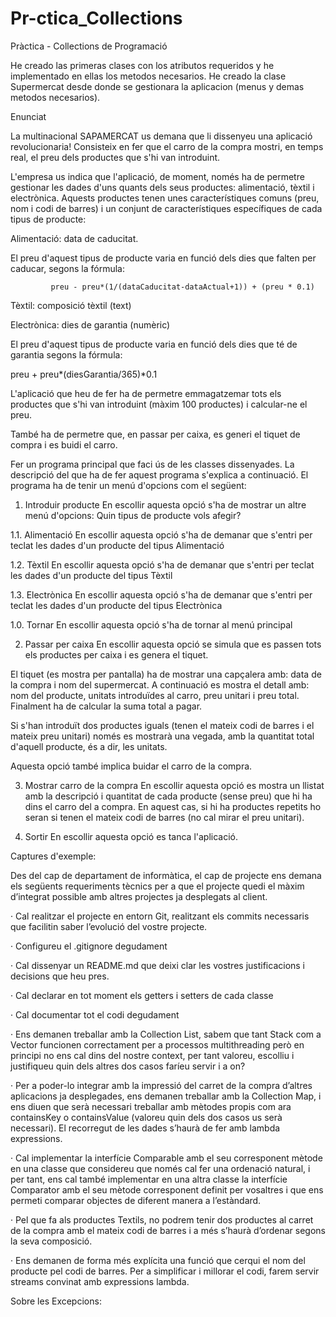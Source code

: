 # Pr-ctica_Collections

Pràctica - Collections de Programació

He creado las primeras clases con los atributos requeridos y he implementado en ellas los metodos necesarios.
He creado la clase Supermercat desde donde se gestionara la aplicacion (menus y demas metodos necesarios).

Enunciat

La multinacional SAPAMERCAT us demana que li dissenyeu una aplicació revolucionaria! Consisteix en fer que el carro de
la compra mostri, en temps real, el preu dels productes que s'hi van introduint.

L'empresa us indica que l'aplicació, de moment, només ha de permetre gestionar les dades d'uns quants dels seus
productes: alimentació, tèxtil i electrònica. Aquests productes tenen unes característiques comuns (preu, nom i codi de
barres) i un conjunt de característiques específiques de cada tipus de producte:

Alimentació: data de caducitat.

El preu d'aquest tipus de producte varia en funció dels dies que falten per caducar, segons la fórmula:

             preu - preu*(1/(dataCaducitat-dataActual+1)) + (preu * 0.1)

Tèxtil: composició tèxtil (text)

Electrònica: dies de garantia (numèric)

El preu d'aquest tipus de producte varia en funció dels dies que té de garantia segons la fórmula:

preu + preu*(diesGarantia/365)*0.1

L'aplicació que heu de fer ha de permetre emmagatzemar tots els productes que s'hi van introduint (màxim 100 productes)
i calcular-ne el preu.

També ha de permetre que, en passar per caixa, es generi el tiquet de compra i es buidi el carro.

Fer un programa principal que faci ús de les classes dissenyades. La descripció del que ha de fer aquest programa
s'explica a continuació. El programa ha de tenir un menú d'opcions com el següent:

1. Introduir producte En escollir aquesta opció s'ha de mostrar un altre menú d'opcions: Quin tipus de producte vols
   afegir?

1.1. Alimentació En escollir aquesta opció s'ha de demanar que s'entri per teclat les dades d'un producte del tipus
Alimentació

1.2. Tèxtil En escollir aquesta opció s'ha de demanar que s'entri per teclat les dades d'un producte del tipus Tèxtil

1.3. Electrònica En escollir aquesta opció s'ha de demanar que s'entri per teclat les dades d'un producte del tipus
Electrònica

1.0. Tornar En escollir aquesta opció s'ha de tornar al menú principal

2. Passar per caixa En escollir aquesta opció se simula que es passen tots els productes per caixa i es genera el
   tiquet.

El tiquet (es mostra per pantalla) ha de mostrar una capçalera amb: data de la compra i nom del supermercat. A
continuació es mostra el detall amb: nom del producte, unitats introduïdes al carro, preu unitari i preu total.
Finalment ha de calcular la suma total a pagar.

Si s'han introduït dos productes iguals (tenen el mateix codi de barres i el mateix preu unitari) només es mostrarà una
vegada, amb la quantitat total d'aquell producte, és a dir, les unitats.

Aquesta opció també implica buidar el carro de la compra.

3. Mostrar carro de la compra En escollir aquesta opció es mostra un llistat amb la descripció i quantitat de cada
   producte (sense preu) que hi ha dins el carro del a compra. En aquest cas, si hi ha productes repetits ho seran si
   tenen el mateix codi de barres (no cal mirar el preu unitari).

0. Sortir En escollir aquesta opció es tanca l'aplicació.

Captures d'exemple:

Des del cap de departament de informàtica, el cap de projecte ens demana els següents requeriments tècnics per a que el
projecte quedi el màxim d’integrat possible amb altres projectes ja desplegats al client.

· Cal realitzar el projecte en entorn Git, realitzant els commits necessaris que facilitin saber l’evolució del vostre
projecte.

· Configureu el .gitignore degudament

· Cal dissenyar un README.md que deixi clar les vostres justificacions i decisions que heu pres.

· Cal declarar en tot moment els getters i setters de cada classe

· Cal documentar tot el codi degudament

· Ens demanen treballar amb la Collection List, sabem que tant Stack com a Vector funcionen correctament per a processos
multithreading però en principi no ens cal dins del nostre context, per tant valoreu, escolliu i justifiqueu quin dels
altres dos casos faríeu servir i a on?

· Per a poder-lo integrar amb la impressió del carret de la compra d’altres aplicacions ja desplegades, ens demanen
treballar amb la Collection Map, i ens diuen que serà necessari treballar amb mètodes propis com ara containsKey o
containsValue (valoreu quin dels dos casos us serà necessari). El recorregut de les dades s’haurà de fer amb lambda
expressions.

· Cal implementar la interfície Comparable amb el seu corresponent mètode en una classe que considereu que només cal fer
una ordenació natural, i per tant, ens cal també implementar en una altra classe la interfície Comparator amb el seu
mètode corresponent definit per vosaltres i que ens permeti comparar objectes de diferent manera a l’estàndard.

· Pel que fa als productes Textils, no podrem tenir dos productes al carret de la compra amb el mateix codi de barres i
a més s’haurà d’ordenar segons la seva composició.

· Ens demanen de forma més explícita una funció que cerqui el nom del producte pel codi de barres. Per a simplificar i
millorar el codi, farem servir streams convinat amb expressions lambda.

Sobre les Excepcions: